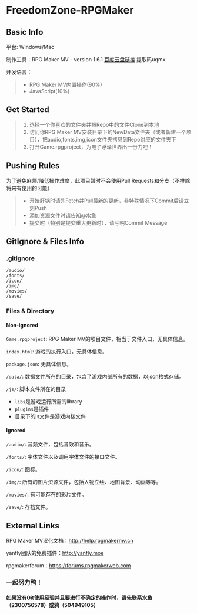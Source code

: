 # FreedomZone-RPGMaker

## Basic Info

平台: Windows/Mac

制作工具：RPG Maker MV - version 1.6.1 [百度云盘链接](https://pan.baidu.com/s/1jvPU2yPRNP6CAVad_foYZA) 提取码uqmx

开发语言：

> * RPG Maker MV内置操作(90%)
> * JavaScript(10%)

## Get Started

> 1. 选择一个你喜欢的文件夹并把Repo中的文件Clone到本地
> 2. 访问你RPG Maker MV安装目录下的NewData文件夹（或者新建一个项目），把audio,fonts,img,icon文件夹拷贝到Repo对应的文件夹下
> 3. 打开Game.rpgproject，为电子浮泽世界出一份力吧！


## Pushing Rules

为了避免麻烦/降低操作难度，此项目暂时不会使用Pull Requests和分支（不排除将来有使用的可能）
> * 开始肝锅时请先Fetch并Pull最新的更新，非特殊情况下Commit后请立刻Push
> * 添加资源文件时请告知@水鱼
> * 提交时（特别是提交重大更新时），请写明Commit Message

## GitIgnore & Files Info

### .gitignore

```
/audio/
/fonts/
/icon/
/img/
/movies/
/save/
```

### Files & Directory

#### Non-ignored

`Game.rpgproject`: RPG Maker MV的项目文件，相当于文件入口，无具体信息。

`index.html`: 游戏的执行入口，无具体信息。

`package.json`: 无具体信息。

`/data/`: 数据文件所在的目录，包含了游戏内部所有的数据，以json格式存储。

`/js/`: 脚本文件所在的目录
- `libs`是游戏运行所需的library
- `plugins`是插件
- 目录下的js文件是游戏内核文件

#### Ignored

`/audio/`: 音频文件，包括音效和音乐。

`/fonts/`: 字体文件以及调用字体文件的接口文件。

`/icon/`: 图标。

`/img/`: 所有的图片资源文件，包括人物立绘、地图背景、动画等等。

`/movies/`: 有可能存在的影片文件。

`/save/`: 存档文件。


## External Links

RPG Maker MV汉化文档：http://help.rpgmakermv.cn 

yanfly团队的免费插件：http://yanfly.moe

rpgmakerforum：https://forums.rpgmakerweb.com

### 一起努力鸭！

#### 如果没有Git使用经验并且要进行不确定的操作时，请先联系水鱼（2300756578）或鸦（504949105）

